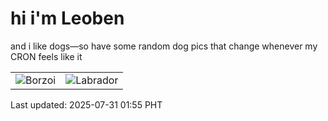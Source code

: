 # hi i'm Leoben

and i like dogs—so have some random dog pics that change whenever my CRON feels like it

|  |  |
|--------|----------|
| ![Borzoi](https://random-dog-vercel.vercel.app/api/random-borzoi?v=1753898139) | ![Labrador](https://random-dog-vercel.vercel.app/api/random-labrador?v=1753898139) |

Last updated: 2025-07-31 01:55 PHT
